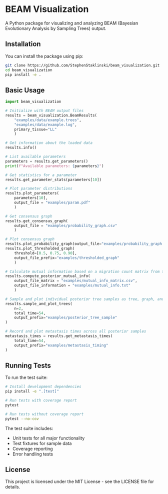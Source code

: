 # BEAM Visualization

A Python package for visualizing and analyzing BEAM (Bayesian Evolutionary Analysis by Sampling Trees) output.

## Installation

You can install the package using pip:

```bash
git clone https://github.com/StephenStaklinski/beam_visualization.git
cd beam_visualization
pip install -e .
```


## Basic Usage

```python
import beam_visualization

# Initialize with BEAM output files
results = beam_visualization.BeamResults(
    "examples/data/example.trees", 
    "examples/data/example.log", 
    primary_tissue="LL"
    )

# Get information about the loaded data
results.info()

# List available parameters
parameters = results.get_parameters()
print(f"Available parameters: {parameters}")

# Get statistics for a parameter
results.get_parameter_stats(parameters[10])

# Plot parameter distributions
results.plot_parameters(
    parameters[10], 
    output_file = "examples/param.pdf"
    )

# Get consensus graph
results.get_consensus_graph(
    output_file = "examples/probability_graph.csv"
    )

# Plot consensus graph
results.plot_probability_graph(output_file="examples/probability_graph.pdf")
results.plot_thresholded_graph(
    threshold=[0.5, 0.75, 0.90], 
    output_file_prefix="examples/thresholded_graph"
    )

# Calculate mutual information based on a migration count matrix from traversing the posterior trees
results.compute_posterior_mutual_info(
    output_file_matrix = "examples/mutual_info_matrix.csv", 
    output_file_information = "examples/mutual_info.txt"
    )

# Sample and plot individual posterior tree samples as tree, graph, and timing plots
results.sample_and_plot_trees(
    n=2,
    total_time=54,
    output_prefix="examples/posterior_tree_sample"
)

# Record and plot metastasis times across all posterior samples
metastasis_times = results.get_metastasis_times(
    total_time=54,
    output_prefix="examples/metastasis_timing"
)
```

## Running Tests

To run the test suite:

```bash
# Install development dependencies
pip install -e ".[test]"

# Run tests with coverage report
pytest

# Run tests without coverage report
pytest --no-cov
```
The test suite includes:
- Unit tests for all major functionality
- Test fixtures for sample data
- Coverage reporting
- Error handling tests

## License

This project is licensed under the MIT License - see the LICENSE file for details.

